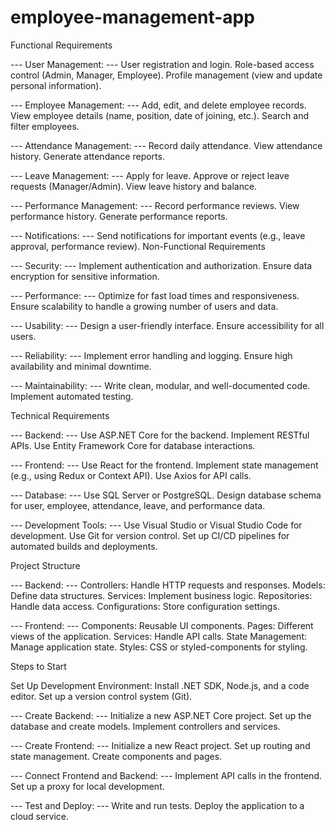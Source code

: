 # employee-management-app
Functional Requirements


--- User Management: ---
User registration and login.
Role-based access control (Admin, Manager, Employee).
Profile management (view and update personal information).

--- Employee Management: ---
Add, edit, and delete employee records.
View employee details (name, position, date of joining, etc.).
Search and filter employees.


--- Attendance Management: ---
Record daily attendance.
View attendance history.
Generate attendance reports.

--- Leave Management: ---
Apply for leave.
Approve or reject leave requests (Manager/Admin).
View leave history and balance.

--- Performance Management: ---
Record performance reviews.
View performance history.
Generate performance reports.

--- Notifications: ---
Send notifications for important events (e.g., leave approval, performance review).
Non-Functional Requirements

--- Security: ---
Implement authentication and authorization.
Ensure data encryption for sensitive information.

--- Performance: ---
Optimize for fast load times and responsiveness.
Ensure scalability to handle a growing number of users and data.

--- Usability: ---
Design a user-friendly interface.
Ensure accessibility for all users.

--- Reliability: ---
Implement error handling and logging.
Ensure high availability and minimal downtime.

--- Maintainability: ---
Write clean, modular, and well-documented code.
Implement automated testing.


Technical Requirements

--- Backend: ---
Use ASP.NET Core for the backend.
Implement RESTful APIs.
Use Entity Framework Core for database interactions.

--- Frontend: ---
Use React for the frontend.
Implement state management (e.g., using Redux or Context API).
Use Axios for API calls.

--- Database: ---
Use SQL Server or PostgreSQL.
Design database schema for user, employee, attendance, leave, and performance data.

--- Development Tools: ---
Use Visual Studio or Visual Studio Code for development.
Use Git for version control.
Set up CI/CD pipelines for automated builds and deployments.


Project Structure

--- Backend: ---
Controllers: Handle HTTP requests and responses.
Models: Define data structures.
Services: Implement business logic.
Repositories: Handle data access.
Configurations: Store configuration settings.

--- Frontend: ---
Components: Reusable UI components.
Pages: Different views of the application.
Services: Handle API calls.
State Management: Manage application state.
Styles: CSS or styled-components for styling.


Steps to Start

Set Up Development Environment:
Install .NET SDK, Node.js, and a code editor.
Set up a version control system (Git).

--- Create Backend: ---
Initialize a new ASP.NET Core project.
Set up the database and create models.
Implement controllers and services.


--- Create Frontend: ---
Initialize a new React project.
Set up routing and state management.
Create components and pages.


--- Connect Frontend and Backend: ---
Implement API calls in the frontend.
Set up a proxy for local development.


--- Test and Deploy: ---
Write and run tests.
Deploy the application to a cloud service.